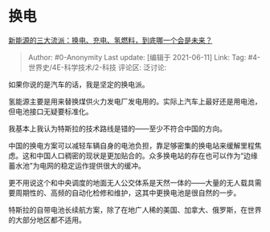 # 换电
[新能源的三大流派：换电、充电、氢燃料，到底哪一个会是未来？](https://www.zhihu.com/question/453005871/answer/1920883904)

> Author: #0-Anonymity
> Last update: [编辑于 2021-06-11]
> Link:
> Tag: #4-世界史/4E-科学技术/2-科技
> 评论区:
> 泛讨论:

如果你说的是汽车的话，我是坚定的换电派。

氢能源主要是用来替换煤供火力发电厂发电用的。实际上汽车上最好还是用电池，但电池接口无疑要标准化。

我基本上我认为特斯拉的技术路线是错的——至少不符合中国的方向。

中国的换电方案可以减轻车辆自身的电池负担，靠足够密集的换电站来缓解里程焦虑。这和中国人口稠密的现状是更加贴合的。众多换电站的存在也可以作为“边缘蓄水池”为电网的稳定运作提供很大的缓冲。

更不用说这个和中央调度的地面无人公交体系是天然一体的——大量的无人载具需要周期性的、高频的自动化检修和维护，这其中更换电池是很自然的一步。

特斯拉的自带电池长续航方案，除了在地广人稀的美国、加拿大、俄罗斯，在世界的大部分地区都不适用。
